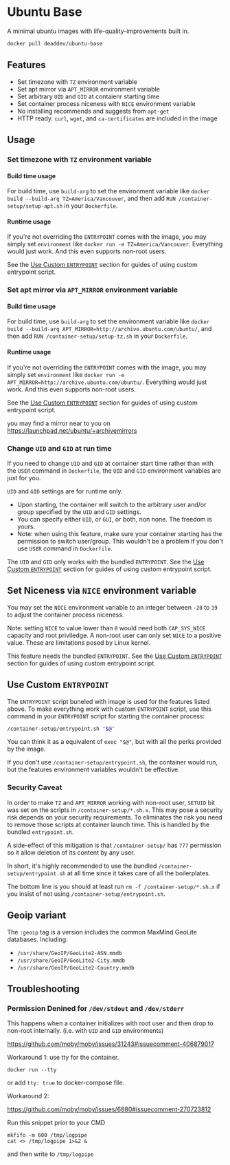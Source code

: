 # Ubuntu Base

A minimal ubuntu images with life-quality-improvements built in.

```bash
docker pull deaddev/ubuntu-base
```

## Features

- Set timezone with `TZ` environment variable
- Set apt mirror via `APT_MIRROR` environment variable
- Set arbitrary `UID` and `GID` at contaienr starting time
- Set container process niceness with `NICE` environment variable
- No installing recommends and suggests from `apt-get`
- HTTP ready. `curl`, `wget`, and `ca-certificates` are included in the image

## Usage

### Set timezone with `TZ` environment variable

#### Build time usage

For build time, use `build-arg` to set the environment variable like `docker build --build-arg TZ=America/Vancouver`, and then add `RUN /container-setup/setup-apt.sh` in your `Dockerfile`.

#### Runtime usage

If you're not overriding the `ENTRYPOINT` comes with the image, you may simply set `environment` like `docker run -e TZ=America/Vancouver`. Everything would just work. And this even supports non-root users.

See the [Use Custom `ENTRYPOINT`](#use-custom-entrypoint) section for guides of using custom entrypoint script.

### Set apt mirror via `APT_MIRROR` environment variable

#### Build time usage

For build time, use `build-arg` to set the environment variable like `docker build --build-arg APT_MIRROR=http://archive.ubuntu.com/ubuntu/`, and then add `RUN /container-setup/setup-tz.sh` in your `Dockerfile`.

#### Runtime usage

If you're not overriding the `ENTRYPOINT` comes with the image, you may simply set `environment` like `docker run -e APT_MIRROR=http://archive.ubuntu.com/ubuntu/`. Everything would just work. And this even supports non-root users.

See the [Use Custom `ENTRYPOINT`](#use-custom-entrypoint) section for guides of using custom entrypoint script.

you may find a mirror near to you on https://launchpad.net/ubuntu/+archivemirrors

### Change `UID` and `GID` at run time

If you need to change `UID` and `GID` at container start time rather than with the `USER` command in `Dockerfile`, the `UID` and `GID` environment variables are just for you.

`UID` and `GID` settings are for runtime only.

- Upon starting, the container will switch to the arbitrary user and/or group specified by the `UID` and `GID` settings.
- You can specify either `UID`, or `GUI`, or both, non none. The freedom is yours.
- Note: when using this feature, make sure your container starting has the permission to switch user/group. This wouldn't be a problem if you don't use `USER` command in `Dockerfile`.

The `UID` and `GID` only works with the bundled `ENTRYPOINT`. See the [Use Custom `ENTRYPOINT`](#use-custom-entrypoint) section for guides of using custom entrypoint script.

## Set Niceness via `NICE` environment variable

You may set the `NICE` environment variable to an integer between `-20` to `19` to adjust the container process niceness.

Note: setting `NICE` to value lower than `0` would need both `CAP_SYS_NICE` capacity and root priviledge. A non-root user can only set `NICE` to a positive value. These are limitations posed by Linux kernel.

This feature needs the bundled `ENTRYPOINT`. See the [Use Custom `ENTRYPOINT`](#use-custom-entrypoint) section for guides of using custom entrypoint script.

## Use Custom `ENTRYPOINT`

The `ENTRYPOINT` script buneled with image is used for the features listed above. To make everything work with custom `ENTRYPOINT` script, use this command in your `ENTRYPOINT` script for starting the container process:

```sh
/container-setup/entrypoint.sh "$@"
```

You can think it as a equivalent of `exec "$@"`, but with all the perks provided by the image.

If you don't use `/container-setup/entrypoint.sh`, the container would run, but the features environment variables wouldn't be effective.

### Security Caveat

In order to make `TZ` and `APT_MIRROR` working with non-root user, `SETUID` bit was set on the scripts in `/container-setup/*.sh.x`. This may pose a security risk depends on your security requirements. To eliminates the risk you need to remove those scripts at container launch time. This is handled by the bundled `entrypoint.sh`.

A side-effect of this mitigation is that `/container-setup/` has `777` permission so it allow deletion of its content by any user.

In short, it's highly recommended to use the bundled `/container-setup/entrypoint.sh` at all time since it takes care of all the boilerplates.

The bottom line is you should at least run `rm -f /container-setup/*.sh.x` if you insist of not using `/container-setup/entrypoint.sh`.

## Geoip variant
The `:geoip` tag is a version includes the common MaxMind GeoLite databases. Including:
- `/usr/share/GeoIP/GeoLite2-ASN.mmdb`
- `/usr/share/GeoIP/GeoLite2-City.mmdb`
- `/usr/share/GeoIP/GeoLite2-Country.mmdb`

## Troubleshooting

### Permission Denined for `/dev/stdout` and `/dev/stderr`

This happens when a container initializes with root user and then drop to non-root internally. (i.e. with `UID` and `GID` environments)

https://github.com/moby/moby/issues/31243#issuecomment-406879017

Workaround 1: use tty for the container.

`docker run --tty`

or add `tty: true` to docker-compose file.

Workaround 2:

https://github.com/moby/moby/issues/6880#issuecomment-270723812

Run this snippet prior to your CMD

```
mkfifo -m 600 /tmp/logpipe
cat <> /tmp/logpipe 1>&2 &

```

and then write to `/tmp/logpipe`

